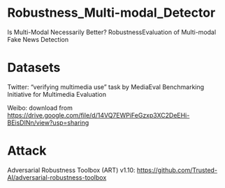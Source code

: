 # Robustness_Multi-modal_Detector
Is Multi-Modal Necessarily Better? RobustnessEvaluation of Multi-modal Fake News Detection

# Datasets
Twitter: “verifying multimedia use” task by MediaEval Benchmarking Initiative for Multimedia Evaluation

Weibo: download from https://drive.google.com/file/d/14VQ7EWPiFeGzxp3XC2DeEHi-BEisDINn/view?usp=sharing

# Attack
Adversarial Robustness Toolbox (ART) v1.10: https://github.com/Trusted-AI/adversarial-robustness-toolbox

